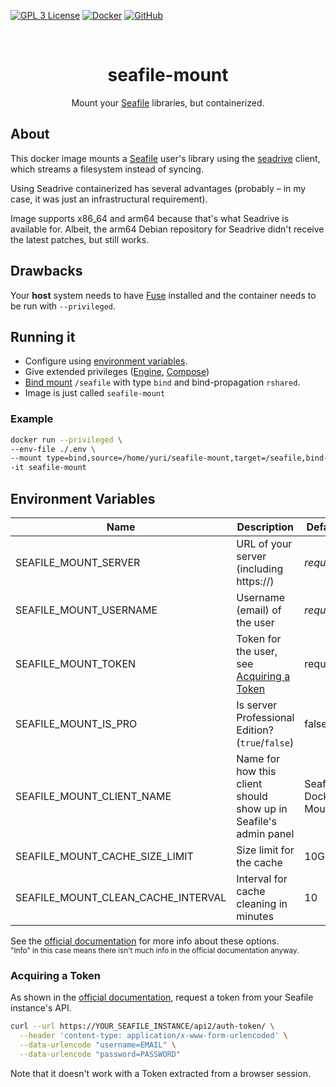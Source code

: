 [![GPL 3 License](https://img.shields.io/github/license/yuri-becker/seafile-mount?style=for-the-badge&logo=gnu&logoColor=white&color=%23A42E2B )](https://github.com/yuri-becker/seafile-mount/blob/main/LICENSE.md)
[![Docker](https://img.shields.io/docker/pulls/yuribecker/seafile-mount?style=for-the-badge&logo=docker&logoColor=white&color=%232496ED
)](https://hub.docker.com/r/yuribecker/seafile-mount)
[![GitHub](https://img.shields.io/github/stars/yuri-becker/seafile-mount?style=for-the-badge&logo=github&logoColor=white&color=%23181717)](https://github.com/yuri-becker/seafile-mount)

<br />
<div align="center">

  <h1 align="center"><strong>seafile-mount</strong></h1>

  <p align="center">
    Mount your <a href="https://www.seafile.com/en/home/">Seafile</a> libraries, but containerized.
  </p>
</div>

## About

This docker image mounts a [Seafile](https://www.seafile.com/en/home/) user's library using the [seadrive](https://help.seafile.com/drive_client/drive_client_for_linux/) client, which streams a filesystem instead of syncing.

Using Seadrive containerized has several advantages (probably – in my case, it was just an infrastructural requirement).

Image supports x86_64 and arm64 because that's what Seadrive is available for. Albeit, the arm64 Debian repository for Seadrive didn't receive the latest patches, but still works.


## Drawbacks

Your **host** system needs to have [Fuse](https://github.com/libfuse/libfuse) installed and the container needs to be run with `--privileged`.

## Running it

* Configure using [environment variables](#environment-variables).
* Give extended privileges ([Engine](https://docs.docker.com/engine/reference/run/#runtime-privilege-and-linux-capabilities), [Compose](https://docs.docker.com/compose/compose-file/05-services/#privileged))
* [Bind mount](https://docs.docker.com/storage/bind-mounts/#use-a-bind-mount-with-compose) `/seafile` with type `bind` and bind-propagation `rshared`.
* Image is just called `seafile-mount`

### Example

```sh
docker run --privileged \
--env-file ./.env \
--mount type=bind,source=/home/yuri/seafile-mount,target=/seafile,bind-propagation=rshared \
-it seafile-mount
```


## Environment Variables

| Name                               | Description                                                          | Default              |
|------------------------------------|----------------------------------------------------------------------|----------------------|
| SEAFILE_MOUNT_SERVER               | URL of your server (including https://)                              | *required*           |
| SEAFILE_MOUNT_USERNAME             | Username (email) of the user                                         | *required*           |
| SEAFILE_MOUNT_TOKEN                | Token for the user, see [Acquiring a Token](#acquiring-a-token)      | required             |
| SEAFILE_MOUNT_IS_PRO               | Is server Professional Edition? (`true`/`false`)                     | false                |
| SEAFILE_MOUNT_CLIENT_NAME          | Name for how this client should show up in Seafile's admin panel | Seafile Docker Mount |
| SEAFILE_MOUNT_CACHE_SIZE_LIMIT     | Size limit for the cache                                             | 10GB                 |
| SEAFILE_MOUNT_CLEAN_CACHE_INTERVAL | Interval for cache cleaning in minutes                               | 10                   |

See
the [official documentation](https://help.seafile.com/drive_client/drive_client_for_linux/#running-seadrive-without-gui)
for more info about these options.<br/>
<sub>"Info" in this case means there isn't much info in the official documentation anyway.</sub>

### Acquiring a Token

As shown in the [official documentation](https://help.seafile.com/drive_client/drive_client_for_linux/#running-seadrive-without-gui), request a token from your Seafile instance's API.

```sh
curl --url https://YOUR_SEAFILE_INSTANCE/api2/auth-token/ \
  --header 'content-type: application/x-www-form-urlencoded' \
  --data-urlencode "username=EMAIL" \
  --data-urlencode "password=PASSWORD"
```

Note that it doesn't work with a Token extracted from a browser session.

